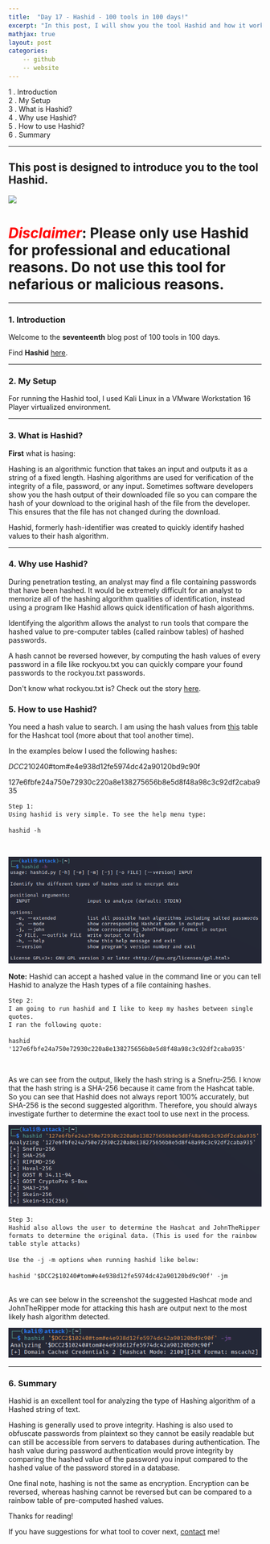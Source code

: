 ```yaml
---
title:  "Day 17 - Hashid - 100 tools in 100 days!"
excerpt: "In this post, I will show you the tool Hashid and how it works."
mathjax: true
layout: post
categories:
    -- github
    -- website
---
```


1 . Introduction
<br>
2 . My Setup
<br>
3 . What is Hashid?
<br>
4 . Why use Hashid?
<br>
5 . How to use Hashid?
<br>
6 . Summary

---

## This post is designed to introduce you to the tool Hashid.

![](https://www.kali.org/tools/hashid/images/hashid-logo.svg)

# <span style="color:red">***Disclaimer***</span>: **Please only use Hashid for professional and educational reasons. Do not use this tool for nefarious or malicious reasons.**

---

### 1. **Introduction**

Welcome to the **seventeenth** blog post of 100 tools in 100 days.<br> 


Find **Hashid** [here](https://www.kali.org/tools/hashid/).

---

### 2. **My Setup**

For running the Hashid tool, I used Kali Linux in a VMware Workstation 16 Player virtualized environment.


---

### 3. **What is Hashid?**

**First** what is hasing:

Hashing is an algorithmic function that takes an input and outputs it as a string of a fixed length. Hashing algorithms are used for verification of the integrity of a file, password, or any input. Sometimes software developers show you the hash output of their downloaded file so you can compare the hash of your download to the original hash of the file from the developer. This ensures that the file has not changed during the download. 

Hashid, formerly hash-identifier was created to quickly identify hashed values to their hash algorithm.

---

### 4. **Why use Hashid?**

During penetration testing, an analyst may find a file containing passwords that have been hashed. It would be extremely difficult for an analyst to memorize all of the hashing algorithm qualities of identification, instead using a program like Hashid allows quick identification of hash algorithms.

Identifying the algorithm allows the analyst to run tools that compare the hashed value to pre-computer tables (called rainbow tables)  of hashed passwords.

A hash cannot be reversed however, by computing the hash values of every password in a file like rockyou.txt you can quickly compare your found passwords to the rockyou.txt passwords.

Don't know what rockyou.txt is? Check out the story [here](https://www.kaggle.com/datasets/wjburns/common-password-list-rockyoutxt).


### 5. **How to use Hashid?**

You need a hash value to search. I am using the hash values from [this](https://hashcat.net/wiki/doku.php?id=example_hashes) table for the Hashcat tool (more about that tool another time).

In the examples below I used the following hashes:

$DCC2$10240#tom#e4e938d12fe5974dc42a90120bd9c90f

127e6fbfe24a750e72930c220a8e138275656b8e5d8f48a98c3c92df2caba935

    Step 1:
    Using hashid is very simple. To see the help menu type:

    hashid -h

<br>

![](https://raw.githubusercontent.com/matthewomccorkle/matthewomccorkle.github.io/master/_posts/assets/100%20tools/hashid/hashid3.PNG)

**Note:** Hashid can accept a hashed value in the command line or you can tell Hashid to analyze the Hash types of a file containing hashes.

    Step 2:
    I am going to run hashid and I like to keep my hashes between single 
    quotes.
    I ran the following quote:

    hashid '127e6fbfe24a750e72930c220a8e138275656b8e5d8f48a98c3c92df2caba935'

<br>

As we can see from the output, likely the hash string is a Snefru-256. I know that the hash string is a SHA-256 because it came from the Hashcat table. So you can see that Hashid does not always report 100% accurately, but SHA-256 is the second suggested algorithm. Therefore, you should always investigate further to determine the exact tool to use next in the process. 

![](https://raw.githubusercontent.com/matthewomccorkle/matthewomccorkle.github.io/master/_posts/assets/100%20tools/hashid/hashid4.PNG)

    Step 3:
    Hashid also allows the user to determine the Hashcat and JohnTheRipper 
    formats to determine the original data. (This is used for the rainbow 
    table style attacks)

    Use the -j -m options when running hashid like below:

    hashid '$DCC2$10240#tom#e4e938d12fe5974dc42a90120bd9c90f' -jm

<br>
As we can see below in the screenshot the suggested Hashcat mode and JohnTheRipper mode for attacking this hash are output next to the most likely hash algorithm detected.

![](https://raw.githubusercontent.com/matthewomccorkle/matthewomccorkle.github.io/master/_posts/assets/100%20tools/hashid/hashid1.PNG)    


---

### 6. **Summary**

Hashid is an excellent tool for analyzing the type of Hashing algorithm of a Hashed string of text.

Hashing is generally used to prove integrity. Hashing is also used to obfuscate passwords from plaintext so they cannot be easily readable but can still be accessible from servers to databases during authentication. The hash value during password authentication would prove integrity by comparing the hashed value of the password you input compared to the hashed value of the password stored in a database.

One final note, hashing is not the same as encryption. Encryption can be reversed, whereas hashing cannot be reversed but can be compared to a rainbow table of pre-computed hashed values. 


Thanks for reading!<br>

If you have suggestions for what tool to cover next, [contact](mailto:matthew.o.mccorkle@gmail.com) me!
